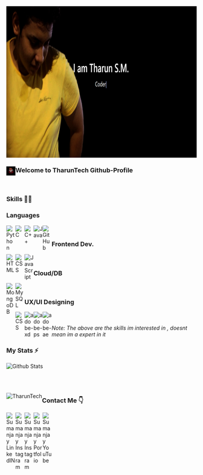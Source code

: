 <img align="center" alt="cover-photo" width="1000px" height="400px" src="cover-pic.png" />

### Welcome to TharunTech Github-Profile  <img align="left" alt="Sumanjay Instagram" width="24px" src="favicon-32x32.png" />
</br>

### Skills 👨‍💻


### Languages

<img align="left" alt="Python" width="24px" src="https://cdn.jsdelivr.net/npm/simple-icons@3.2.0/icons/python.svg" />
<img align="left" alt="C" width="24px" src="https://cdn.jsdelivr.net/npm/simple-icons@3.2.0/icons/c.svg" />
<img align="left" alt="C++" width="24px" src="https://cdn.jsdelivr.net/npm/simple-icons@3.2.0/icons/cplusplus.svg" />
<img align="left" alt="Java" width="24px" src="https://cdn.jsdelivr.net/npm/simple-icons@3.2.0/icons/java.svg" />
<img align="left" alt="GitHub" width="24px" src="https://cdn.jsdelivr.net/npm/simple-icons@3.2.0/icons/github.svg" />

</br>

### Frontend Dev.

<img align="left" alt="HTML" width="24px" src="https://cdn.jsdelivr.net/npm/simple-icons@3.2.0/icons/html5.svg" />
<img align="left" alt="CSS" width="24px" src="https://cdn.jsdelivr.net/npm/simple-icons@3.2.0/icons/css3.svg" />
<img align="left" alt="JavaScript" width="24px" src="https://cdn.jsdelivr.net/npm/simple-icons@3.2.0/icons/javascript.svg" />
</br>

### Cloud/DB
<img align="left" alt="MongoDB" width="24px" src="https://cdn.jsdelivr.net/npm/simple-icons@3.2.0/icons/amazonaws.svg" />
<img align="left" alt="MySQL" width="24px" src="https://cdn.jsdelivr.net/npm/simple-icons@3.2.0/icons/mysql.svg" />

</br>


### UX/UI Designing
<img align="left" alt="CSS" width="24px" src="https://cdn.jsdelivr.net/npm/simple-icons@3.2.0/icons/figma.svg" />
<img align="left" alt="adobe-xd" width="24px" src="https://cdn.jsdelivr.net/npm/simple-icons@3.2.0/icons/adobexd.svg" />
<img align="left" alt="adobe-ps" width="24px" src="https://cdn.jsdelivr.net/npm/simple-icons@3.2.0/icons/adobephotoshop.svg" />
<img align="left" alt="adobe-ae" width="24px" src="https://cdn.jsdelivr.net/npm/simple-icons@3.2.0/icons/adobeaftereffects.svg" />

</br>
</br>
<i>Note: The above are the skills im interested in , doesnt mean im a expert in it </i>


### My Stats ⚡️

![Github Stats](https://github-stats-alpha.vercel.app/api/?username=TharunTech&tc=333&ic=333)


</br>
</br>
<p dir="auto"><a target="_blank" rel="noopener noreferrer" href="https://camo.githubusercontent.com/f14fc68987de11ed6f0cf7abaa45cdcd34b97ce779cb88028796ecb66a21371d/68747470733a2f2f6769746875622d726561646d652d73746174732e76657263656c2e6170702f6170692f746f702d6c616e67733f757365726e616d653d636f6465726b68616c6964652673686f775f69636f6e733d74727565266c6f63616c653d656e266c61796f75743d636f6d70616374"><img align="left" src="https://camo.githubusercontent.com/f14fc68987de11ed6f0cf7abaa45cdcd34b97ce779cb88028796ecb66a21371d/68747470733a2f2f6769746875622d726561646d652d73746174732e76657263656c2e6170702f6170692f746f702d6c616e67733f757365726e616d653d636f6465726b68616c6964652673686f775f69636f6e733d74727565266c6f63616c653d656e266c61796f75743d636f6d70616374" alt="TharunTech" data-canonical-src="https://github-readme-stats.vercel.app/api/top-langs?username=TharunTech&amp;show_icons=true&amp;locale=en&amp;layout=compact" style="max-width: 100%;">
</a>
</p>

### Contact Me 👇
<p>
  <a href="https://www.linkedin.com/in/tharun-s-m-370767195/">
    <img align="left" alt="Sumanjay LinkedIN" width="24px" src="https://cdn.jsdelivr.net/npm/simple-icons@v3/icons/linkedin.svg" />
  </a>
  <a href="https://www.instagram.com/i_technical_guy">
    <img align="left" alt="Sumanjay Instagram" width="24px" src="https://cdn.jsdelivr.net/npm/simple-icons@3.2.0/icons/instagram.svg" />
  </a>
    <a href="https://www.facebook.com/tharun.tec.1">
    <img align="left" alt="Sumanjay Instagram" width="24px" src="https://cdn.jsdelivr.net/npm/simple-icons@3.2.0/icons/facebook.svg" />
  </a>
  <a href="https://discord.gg/9CgsYtANSB">
    <img align="left" alt="Sumanjay Portfolio" width="24px" src="https://cdn.jsdelivr.net/npm/simple-icons@3.2.0/icons/discord.svg" />
  </a>
  <a href="https://www.youtube.com/channel/UC7jcQ9qhjz9H7r6NVDIGOBA">
    <img align="left" alt="Sumanjay YouTube" width="24px" src="https://cdn.jsdelivr.net/npm/simple-icons@3.2.0/icons/youtube.svg" />
  </a>
</p>
